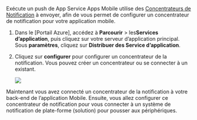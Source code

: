 Exécute un push de App Service Apps Mobile utilise des [Concentrateurs de Notification] à envoyer, afin de vous permet de configurer un concentrateur de notification pour votre application mobile.

1. Dans le [Portail Azure], accédez à **Parcourir** > les**Services d’application**, puis cliquez sur votre serveur d’application principal. Sous **paramètres**, cliquez sur **Distribuer des Service d’application**.

2. Cliquez sur **configurer** pour configurer un concentrateur de la notification. Vous pouvez créer un concentrateur ou se connecter à un existant.

    ![](./media/app-service-mobile-create-notification-hub/configure-hub-flow.png)

Maintenant vous avez connecté un concentrateur de la notification à votre back-end de l’application Mobile. Ensuite, vous allez configurer ce concentrateur de notification pour vous connecter à un système de notification de plate-forme (solution) pour pousser aux périphériques.

[Azure Portal]: https://portal.azure.com/
[Concentrateurs de notification]: https://azure.microsoft.com/en-us/documentation/articles/notification-hubs-push-notification-overview/